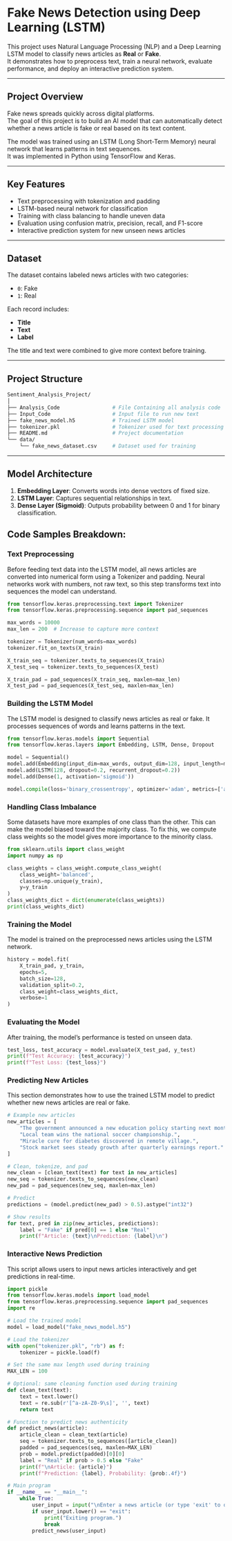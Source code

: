 # Fake News Detection using Deep Learning (LSTM)

This project uses Natural Language Processing (NLP) and a Deep Learning LSTM model to classify news articles as **Real** or **Fake**.  
It demonstrates how to preprocess text, train a neural network, evaluate performance, and deploy an interactive prediction system.

---

## Project Overview

Fake news spreads quickly across digital platforms.  
The goal of this project is to build an AI model that can automatically detect whether a news article is fake or real based on its text content.

The model was trained using an LSTM (Long Short-Term Memory) neural network that learns patterns in text sequences.  
It was implemented in Python using TensorFlow and Keras.

---

## Key Features

- Text preprocessing with tokenization and padding
- LSTM-based neural network for classification
- Training with class balancing to handle uneven data
- Evaluation using confusion matrix, precision, recall, and F1-score
- Interactive prediction system for new unseen news articles

---

## Dataset

The dataset contains labeled news articles with two categories:
- `0`: Fake
- `1`: Real

Each record includes:
- **Title**
- **Text**
- **Label**

The title and text were combined to give more context before training.

---

## Project Structure
```bash
Sentiment_Analysis_Project/
│
├── Analysis_Code                 # File Containing all analysis code
├── Input_Code                    # Input file to run new text
├── fake_news_model.h5            # Trained LSTM model
├── tokenizer.pkl                 # Tokenizer used for text processing
├── README.md                     # Project documentation
└── data/
    └── fake_news_dataset.csv     # Dataset used for training
```

---

## Model Architecture

1. **Embedding Layer**: Converts words into dense vectors of fixed size.  
2. **LSTM Layer**: Captures sequential relationships in text.  
3. **Dense Layer (Sigmoid)**: Outputs probability between 0 and 1 for binary classification.

## Code Samples Breakdown:
### Text Preprocessing
Before feeding text data into the LSTM model, all news articles are converted into numerical form using a Tokenizer and padding. Neural networks work with numbers, not raw text, so this step transforms text into sequences the model can understand.
```Python
from tensorflow.keras.preprocessing.text import Tokenizer
from tensorflow.keras.preprocessing.sequence import pad_sequences

max_words = 10000
max_len = 200  # Increase to capture more context

tokenizer = Tokenizer(num_words=max_words)
tokenizer.fit_on_texts(X_train)

X_train_seq = tokenizer.texts_to_sequences(X_train)
X_test_seq = tokenizer.texts_to_sequences(X_test)

X_train_pad = pad_sequences(X_train_seq, maxlen=max_len)
X_test_pad = pad_sequences(X_test_seq, maxlen=max_len)
```
### Building the LSTM Model
The LSTM model is designed to classify news articles as real or fake. It processes sequences of words and learns patterns in the text.
```Python
from tensorflow.keras.models import Sequential
from tensorflow.keras.layers import Embedding, LSTM, Dense, Dropout

model = Sequential()
model.add(Embedding(input_dim=max_words, output_dim=128, input_length=max_len))
model.add(LSTM(128, dropout=0.2, recurrent_dropout=0.2))
model.add(Dense(1, activation='sigmoid'))

model.compile(loss='binary_crossentropy', optimizer='adam', metrics=['accuracy'])
```
### Handling Class Imbalance
Some datasets have more examples of one class than the other. This can make the model biased toward the majority class. To fix this, we compute class weights so the model gives more importance to the minority class.
```Python
from sklearn.utils import class_weight
import numpy as np

class_weights = class_weight.compute_class_weight(
    class_weight='balanced',
    classes=np.unique(y_train),
    y=y_train
)
class_weights_dict = dict(enumerate(class_weights))
print(class_weights_dict)
```
### Training the Model
The model is trained on the preprocessed news articles using the LSTM network.
```Python
history = model.fit(
    X_train_pad, y_train,
    epochs=5,
    batch_size=128,
    validation_split=0.2,
    class_weight=class_weights_dict,
    verbose=1
)
```
### Evaluating the Model
After training, the model’s performance is tested on unseen data.
```Python
test_loss, test_accuracy = model.evaluate(X_test_pad, y_test)
print(f"Test Accuracy: {test_accuracy}")
print(f"Test Loss: {test_loss}")
```
### Predicting New Articles
This section demonstrates how to use the trained LSTM model to predict whether new news articles are real or fake.
```Python
# Example new articles
new_articles = [
    "The government announced a new education policy starting next month.",
    "Local team wins the national soccer championship.",
    "Miracle cure for diabetes discovered in remote village.",
    "Stock market sees steady growth after quarterly earnings report."
]

# Clean, tokenize, and pad
new_clean = [clean_text(text) for text in new_articles]
new_seq = tokenizer.texts_to_sequences(new_clean)
new_pad = pad_sequences(new_seq, maxlen=max_len)

# Predict
predictions = (model.predict(new_pad) > 0.5).astype("int32")

# Show results
for text, pred in zip(new_articles, predictions):
    label = "Fake" if pred[0] == 1 else "Real"
    print(f"Article: {text}\nPrediction: {label}\n")
```
### Interactive News Prediction
This script allows users to input news articles interactively and get predictions in real-time.
```Python
import pickle
from tensorflow.keras.models import load_model
from tensorflow.keras.preprocessing.sequence import pad_sequences
import re

# Load the trained model
model = load_model("fake_news_model.h5")

# Load the tokenizer
with open("tokenizer.pkl", "rb") as f:
    tokenizer = pickle.load(f)

# Set the same max length used during training
MAX_LEN = 100

# Optional: same cleaning function used during training
def clean_text(text):
    text = text.lower()
    text = re.sub(r'[^a-zA-Z0-9\s]', '', text)
    return text

# Function to predict news authenticity
def predict_news(article):
    article_clean = clean_text(article)
    seq = tokenizer.texts_to_sequences([article_clean])
    padded = pad_sequences(seq, maxlen=MAX_LEN)
    prob = model.predict(padded)[0][0]
    label = "Real" if prob > 0.5 else "Fake"
    print(f"\nArticle: {article}")
    print(f"Prediction: {label}, Probability: {prob:.4f}")

# Main program
if __name__ == "__main__":
    while True:
        user_input = input("\nEnter a news article (or type 'exit' to quit):\n")
        if user_input.lower() == "exit":
            print("Exiting program.")
            break
        predict_news(user_input)
```
